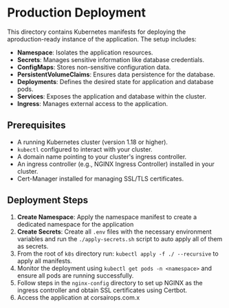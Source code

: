 # Production Deployment
This directory contains Kubernetes manifests for deploying the aproduction-ready instance of the application. The setup includes:
- **Namespace**: Isolates the application resources.
- **Secrets**: Manages sensitive information like database credentials.
- **ConfigMaps**: Stores non-sensitive configuration data.
- **PersistentVolumeClaims**: Ensures data persistence for the database.
- **Deployments**: Defines the desired state for application and database pods.
- **Services**: Exposes the application and database within the cluster.
- **Ingress**: Manages external access to the application.

## Prerequisites
- A running Kubernetes cluster (version 1.18 or higher).
- `kubectl` configured to interact with your cluster.
- A domain name pointing to your cluster's ingress controller.
- An ingress controller (e.g., NGINX Ingress Controller) installed in your cluster.
- Cert-Manager installed for managing SSL/TLS certificates.

## Deployment Steps
1. **Create Namespace**: Apply the namespace manifest to create a dedicated namespace for the application
2. **Create Secrets**: Create all `.env` files with the necessary environment variables and run the `./apply-secrets.sh` script to auto apply all of them as secrets.
3. From the root of `k8s` directory run: `kubectl apply -f ./ --recursive` to apply all manifests.
4. Monitor the deployment using `kubectl get pods -n <namespace>` and ensure all pods are running successfully.
5. Follow steps in the `nginx-config` directory to set up NGINX as the ingress controller and obtain SSL certificates using Certbot.
6. Access the application at corsairops.com.x